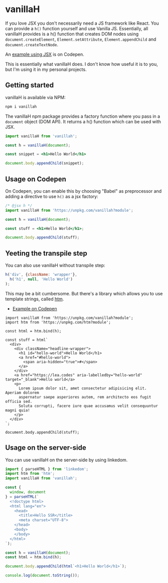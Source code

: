 # vanillaH

If you love JSX you don't necessarily need a JS framework like React. You can provide a `h()` function yourself and use Vanilla JS.
Essentially, all vanillaH provides is a h() function that creates DOM nodes using `document.createElement`, `Element.setAttribute`, `Element.appendChild` and `document.createTextNode`.

An [example using JSX](https://codepen.io/learosema/pen/GRYQKOe?editors=0010) is on Codepen.

This is essentially what vanillaH does. I don't know how useful it is to you, but I'm using it in my personal projects.

## Getting started

vanillaH is available via NPM:

```sh
npm i vanillah
```

The vanillaH npm package provides a factory function where you pass in a `document` object (DOM API). 
It returns a h() function which can be used with JSX.

```jsx
import vanillaH from 'vanillah';

const h = vanillaH(document);

const snippet = <h1>Hello World</h1>

document.body.appendChild(snippet);
```

## Usage on Codepen

On Codepen, you can enable this by 
choosing "Babel" as preprocessor and adding a directive to use `h()` as a jsx factory:

```jsx
/* @jsx h */
import vanillaH from 'https://unpkg.com/vanillah?module';

const h = vanillaH(document);

const stuff = <h1>Hello World</h1>;

document.body.appendChild(stuff);
```

## Yeeting the transpile step

You can also use vanillaH without transpile step:

```js
h('div', {className: 'wrapper'}, 
  h('h1', null, 'Hello World')
);
```

This may be a bit cumbersome. But there's a library which allows you to use template strings, called [htm](https://github.com/developit/htm).

- [Example on Codepen](https://codepen.io/learosema/pen/QWZQWYQ/b63155c1d5e5e12c06da404e4700a763?editors=0011)

```
import vanillaH from 'https://unpkg.com/vanillah?module';
import htm from 'https://unpkg.com/htm?module';

const html = htm.bind(h);

const stuff = html`
  <div>
    <div className="headline-wrapper">
      <h1 id="hello-world">Hello World</h1>
      <a href="#hello-world">
        <span aria-hidden="true">#</span>
      </a>
    </div>
    <a href="https://lea.codes" aria-labelledby="hello-world" target="_blank">Hello world</a>
    <p>
      Lorem ipsum dolor sit, amet consectetur adipisicing elit. Aperiam dolorem
      aspernatur saepe asperiores autem, rem architecto eos fugit officia sed.
      Soluta corrupti, facere iure quae accusamus velit consequuntur magni quia!
    </p>
  </div>
`;

document.body.appendChild(stuff);
```

## Usage on the server-side

You can use vanillaH on the server-side by using linkedom.

```js
import { parseHTML } from 'linkedom';
import htm from 'htm';
import vanillaH from 'vanillah';

const {
  window, document
} = parseHTML(`
  <!doctype html>
  <html lang="en">
    <head>
      <title>Hello SSR</title>
      <meta charset="UTF-8">
    </head>
    <body>
    </body>
  </html>
`);

const h = vanillaH(document);
const html = htm.bind(h);

document.body.appendChild(html`<h1>Hello World</h1>`);

console.log(document.toString());
```
